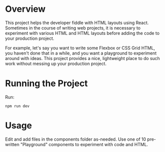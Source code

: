 # Overview

This project helps the developer fiddle with HTML layouts using React.
Sometimes in the course of writing web projects, it is necessary to experiment
with various HTML and HTML layouts before adding the code to your production
project.

For example, let's say you want to write some Flexbox or CSS Grid HTML, you
haven't done that in a while, and you want a playground to experiment around
with ideas. This project provides a nice, lightweight place to do such work
without messing up your production project.

# Running the Project

Run:

```
npm run dev
```

# Usage

Edit and add files in the components folder as-needed. Use one of 10
pre-written "Playground" components to experiment with code and HTML.
